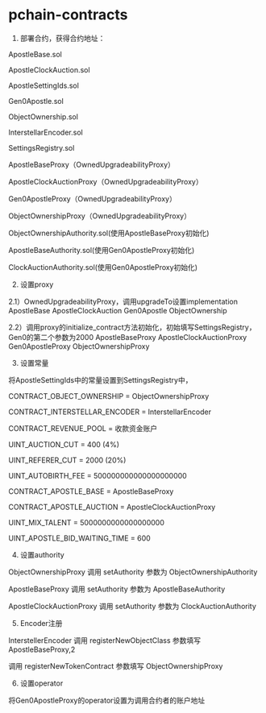 # pchain-contracts


1) 部署合约，获得合约地址：

ApostleBase.sol

ApostleClockAuction.sol

ApostleSettingIds.sol

Gen0Apostle.sol

ObjectOwnership.sol

InterstellarEncoder.sol

SettingsRegistry.sol

ApostleBaseProxy（OwnedUpgradeabilityProxy）

ApostleClockAuctionProxy（OwnedUpgradeabilityProxy）

Gen0ApostleProxy（OwnedUpgradeabilityProxy）

ObjectOwnershipProxy（OwnedUpgradeabilityProxy）

ObjectOwnershipAuthority.sol(使用ApostleBaseProxy初始化)

ApostleBaseAuthority.sol(使用Gen0ApostleProxy初始化)

ClockAuctionAuthority.sol(使用Gen0ApostleProxy初始化)

2) 设置proxy

2.1）OwnedUpgradeabilityProxy，调用upgradeTo设置implementation
ApostleBase
ApostleClockAuction
Gen0Apostle
ObjectOwnership

2.2）调用proxy的initialize_contract方法初始化，初始填写SettingsRegistry，Gen0的第二个参数为2000
ApostleBaseProxy
ApostleClockAuctionProxy
Gen0ApostleProxy
ObjectOwnershipProxy

3) 设置常量

将ApostleSettingIds中的常量设置到SettingsRegistry中，

CONTRACT_OBJECT_OWNERSHIP = ObjectOwnershipProxy

CONTRACT_INTERSTELLAR_ENCODER = InterstellarEncoder

CONTRACT_REVENUE_POOL = 收款资金账户

UINT_AUCTION_CUT = 400 (4%)

UINT_REFERER_CUT = 2000 (20%)

UINT_AUTOBIRTH_FEE = 500000000000000000000

CONTRACT_APOSTLE_BASE = ApostleBaseProxy

CONTRACT_APOSTLE_AUCTION = ApostleClockAuctionProxy

UINT_MIX_TALENT = 5000000000000000000

UINT_APOSTLE_BID_WAITING_TIME = 600

4) 设置authority

ObjectOwnershipProxy 调用 setAuthority 参数为 ObjectOwnershipAuthority

ApostleBaseProxy 调用 setAuthority 参数为 ApostleBaseAuthority

ApostleClockAuctionProxy 调用 setAuthority 参数为 ClockAuctionAuthority

5) Encoder注册

InterstellerEncoder 调用 registerNewObjectClass 参数填写ApostleBaseProxy,2

调用 registerNewTokenContract 参数填写 ObjectOwnershipProxy

6) 设置operator

将Gen0ApostleProxy的operator设置为调用合约者的账户地址
